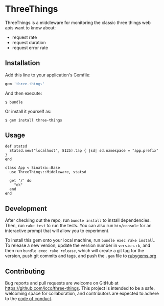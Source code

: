 # ThreeThings

ThreeThings is a middleware for monitoring the classic three things web apis want to know about:

 - request rate
 - request duration
 - request error rate

## Installation

Add this line to your application's Gemfile:

```ruby
gem 'three-things'
```

And then execute:

    $ bundle

Or install it yourself as:

    $ gem install three-things

## Usage

```
def statsd
  Statsd.new("localhost", 8125).tap { |sd| sd.namespace = "app.prefix" }
end

class App < Sinatra::Base
  use ThreeThings::Middleware, statsd
  
  get '/' do
    "ok"
  end
end
```

## Development

After checking out the repo, run `bundle install` to install dependencies. Then, run `rake test` to run the tests. You can also run `bin/console` for an interactive prompt that will allow you to experiment.

To install this gem onto your local machine, run `bundle exec rake install`. To release a new version, update the version number in `version.rb`, and then run `bundle exec rake release`, which will create a git tag for the version, push git commits and tags, and push the `.gem` file to [rubygems.org](https://rubygems.org).

## Contributing

Bug reports and pull requests are welcome on GitHub at https://github.com/icco/three-things. This project is intended to be a safe, welcoming space for collaboration, and contributors are expected to adhere to the [code of conduct](https://github.com/icco/three-things/blob/master/CODE_OF_CONDUCT.md).
